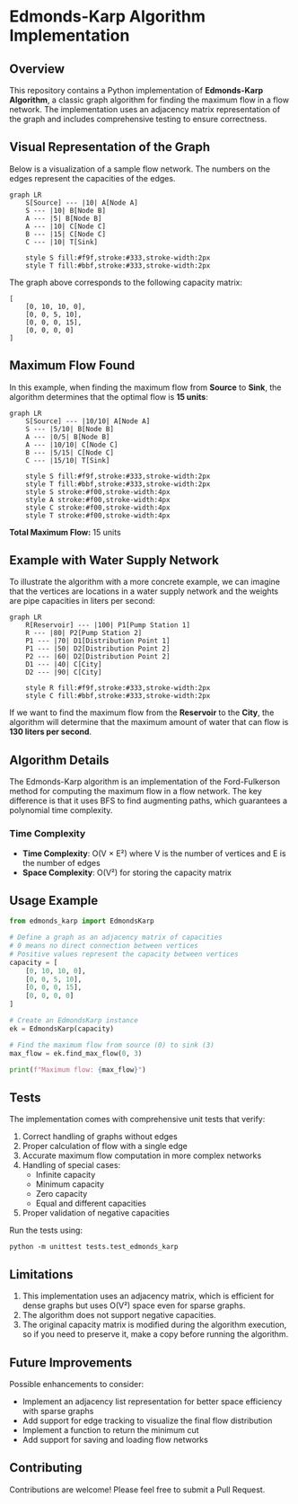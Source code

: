 # Edmonds-Karp Algorithm Implementation

## Overview

This repository contains a Python implementation of **Edmonds-Karp Algorithm**, a classic graph algorithm for finding the maximum flow in a flow network. The implementation uses an adjacency matrix representation of the graph and includes comprehensive testing to ensure correctness.

## Visual Representation of the Graph

Below is a visualization of a sample flow network. The numbers on the edges represent the capacities of the edges.

```mermaid
graph LR
    S[Source] --- |10| A[Node A]
    S --- |10| B[Node B]
    A --- |5| B[Node B]
    A --- |10| C[Node C]
    B --- |15| C[Node C]
    C --- |10| T[Sink]
    
    style S fill:#f9f,stroke:#333,stroke-width:2px
    style T fill:#bbf,stroke:#333,stroke-width:2px
```

The graph above corresponds to the following capacity matrix:

```
[
    [0, 10, 10, 0],
    [0, 0, 5, 10],
    [0, 0, 0, 15],
    [0, 0, 0, 0]
]
```

## Maximum Flow Found

In this example, when finding the maximum flow from **Source** to **Sink**, the algorithm determines that the optimal flow is **15 units**:

```mermaid
graph LR
    S[Source] --- |10/10| A[Node A]
    S --- |5/10| B[Node B]
    A --- |0/5| B[Node B]
    A --- |10/10| C[Node C]
    B --- |5/15| C[Node C]
    C --- |15/10| T[Sink]
    
    style S fill:#f9f,stroke:#333,stroke-width:2px
    style T fill:#bbf,stroke:#333,stroke-width:2px
    style S stroke:#f00,stroke-width:4px
    style A stroke:#f00,stroke-width:4px
    style C stroke:#f00,stroke-width:4px
    style T stroke:#f00,stroke-width:4px
```

**Total Maximum Flow:** 15 units

## Example with Water Supply Network

To illustrate the algorithm with a more concrete example, we can imagine that the vertices are locations in a water supply network and the weights are pipe capacities in liters per second:

```mermaid
graph LR
    R[Reservoir] --- |100| P1[Pump Station 1]
    R --- |80| P2[Pump Station 2]
    P1 --- |70| D1[Distribution Point 1]
    P1 --- |50| D2[Distribution Point 2]
    P2 --- |60| D2[Distribution Point 2]
    D1 --- |40| C[City]
    D2 --- |90| C[City]
    
    style R fill:#f9f,stroke:#333,stroke-width:2px
    style C fill:#bbf,stroke:#333,stroke-width:2px
```

If we want to find the maximum flow from the **Reservoir** to the **City**, the algorithm will determine that the maximum amount of water that can flow is **130 liters per second**.

## Algorithm Details

The Edmonds-Karp algorithm is an implementation of the Ford-Fulkerson method for computing the maximum flow in a flow network. The key difference is that it uses BFS to find augmenting paths, which guarantees a polynomial time complexity.

### Time Complexity

- **Time Complexity**: O(V × E²) where V is the number of vertices and E is the number of edges
- **Space Complexity**: O(V²) for storing the capacity matrix

## Usage Example

```python
from edmonds_karp import EdmondsKarp

# Define a graph as an adjacency matrix of capacities
# 0 means no direct connection between vertices
# Positive values represent the capacity between vertices
capacity = [
    [0, 10, 10, 0],
    [0, 0, 5, 10],
    [0, 0, 0, 15],
    [0, 0, 0, 0]
]

# Create an EdmondsKarp instance
ek = EdmondsKarp(capacity)

# Find the maximum flow from source (0) to sink (3)
max_flow = ek.find_max_flow(0, 3)

print(f"Maximum flow: {max_flow}")
```

## Tests

The implementation comes with comprehensive unit tests that verify:

1. Correct handling of graphs without edges
2. Proper calculation of flow with a single edge
3. Accurate maximum flow computation in more complex networks
4. Handling of special cases:
   - Infinite capacity
   - Minimum capacity
   - Zero capacity
   - Equal and different capacities
5. Proper validation of negative capacities

Run the tests using:

```
python -m unittest tests.test_edmonds_karp
```

## Limitations

1. This implementation uses an adjacency matrix, which is efficient for dense graphs but uses O(V²) space even for sparse graphs.
2. The algorithm does not support negative capacities.
3. The original capacity matrix is modified during the algorithm execution, so if you need to preserve it, make a copy before running the algorithm.

## Future Improvements

Possible enhancements to consider:
- Implement an adjacency list representation for better space efficiency with sparse graphs
- Add support for edge tracking to visualize the final flow distribution
- Implement a function to return the minimum cut
- Add support for saving and loading flow networks

## Contributing

Contributions are welcome! Please feel free to submit a Pull Request.